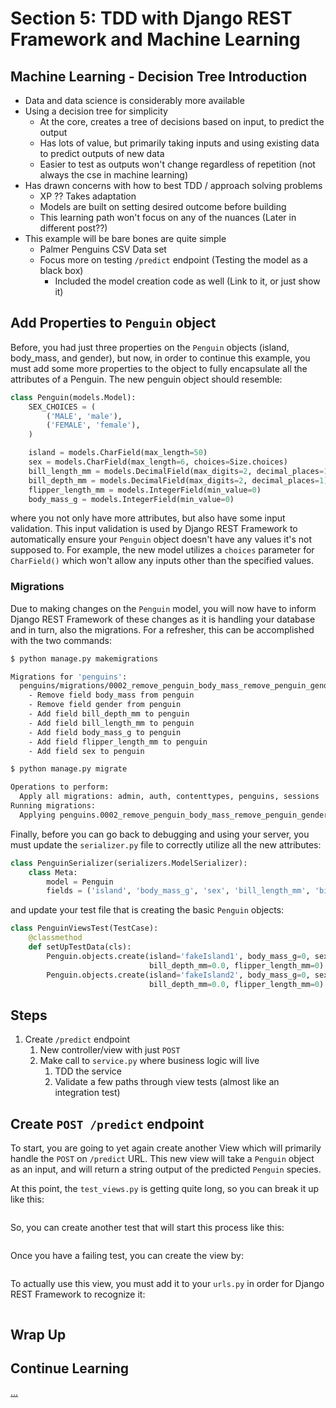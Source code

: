 # Section 5: TDD with Django REST Framework and Machine Learning

## Machine Learning - Decision Tree Introduction

* Data and data science is considerably more available
* Using a decision tree for simplicity
    * At the core, creates a tree of decisions based on input, to predict the output
    * Has lots of value, but primarily taking inputs and using existing data to predict outputs of new data
    * Easier to test as outputs won't change regardless of repetition (not always the cse in machine learning)
* Has drawn concerns with how to best TDD / approach solving problems
    * XP ?? Takes adaptation
    * Models are built on setting desired outcome before building
    * This learning path won't focus on any of the nuances (Later in different post??)
* This example will be bare bones are quite simple
    * Palmer Penguins CSV Data set
    * Focus more on testing `/predict` endpoint (Testing the model as a black box)
        * Included the model creation code as well (Link to it, or just show it)

## Add Properties to `Penguin` object

Before, you had just three properties on the `Penguin` objects (island, body_mass, and gender), but now, in order to
continue this example, you must add some more properties to the object to fully encapsulate all the attributes of a
Penguin. The new penguin object should resemble:

```python
class Penguin(models.Model):
    SEX_CHOICES = (
        ('MALE', 'male'),
        ('FEMALE', 'female'),
    )

    island = models.CharField(max_length=50)
    sex = models.CharField(max_length=6, choices=Size.choices)
    bill_length_mm = models.DecimalField(max_digits=2, decimal_places=1)
    bill_depth_mm = models.DecimalField(max_digits=2, decimal_places=1)
    flipper_length_mm = models.IntegerField(min_value=0)
    body_mass_g = models.IntegerField(min_value=0)
```

where you not only have more attributes, but also have some input validation. This input validation is used by Django
REST Framework to automatically ensure your `Penguin` object doesn't have any values it's not supposed to. For example,
the new model utilizes a `choices` parameter for `CharField()` which won't allow any inputs other than the specified
values.

### Migrations

Due to making changes on the `Penguin` model, you will now have to inform Django REST Framework of these changes as it
is handling your database and in turn, also the migrations. For a refresher, this can be accomplished with the two
commands:

```bash
$ python manage.py makemigrations

Migrations for 'penguins':
  penguins/migrations/0002_remove_penguin_body_mass_remove_penguin_gender_and_more.py
    - Remove field body_mass from penguin
    - Remove field gender from penguin
    - Add field bill_depth_mm to penguin
    - Add field bill_length_mm to penguin
    - Add field body_mass_g to penguin
    - Add field flipper_length_mm to penguin
    - Add field sex to penguin

```

```bash
$ python manage.py migrate

Operations to perform:
  Apply all migrations: admin, auth, contenttypes, penguins, sessions
Running migrations:
  Applying penguins.0002_remove_penguin_body_mass_remove_penguin_gender_and_more... OK
```

Finally, before you can go back to debugging and using your server, you must update the `serializer.py` file to
correctly utilize all the new attributes:

```python
class PenguinSerializer(serializers.ModelSerializer):
    class Meta:
        model = Penguin
        fields = ('island', 'body_mass_g', 'sex', 'bill_length_mm', 'bill_depth_mm', 'flipper_length_mm')
```

and update your test file that is creating the basic `Penguin` objects:
```python
class PenguinViewsTest(TestCase):
    @classmethod
    def setUpTestData(cls):
        Penguin.objects.create(island='fakeIsland1', body_mass_g=0, sex='female', bill_length_mm=0.0,
                               bill_depth_mm=0.0, flipper_length_mm=0)
        Penguin.objects.create(island='fakeIsland2', body_mass_g=0, sex='male', bill_length_mm=0.0,
                               bill_depth_mm=0.0, flipper_length_mm=0)
```
## Steps

1. Create `/predict` endpoint
    1. New controller/view with just `POST`
    2. Make call to `service.py` where business logic will live
        1. TDD the service
        2. Validate a few paths through view tests (almost like an integration test)

## Create `POST /predict` endpoint

To start, you are going to yet again create another View which will primarily handle the `POST` on `/predict` URL. This
new view will take a `Penguin` object as an input, and will return a string output of the predicted `Penguin` species.

At this point, the `test_views.py` is getting quite long, so you can break it up like this:

```text

```
So, you can create another test that will start this process like this:

```python


```

Once you have a failing test, you can create the view by:

```python


```

To actually use this view, you must add it to your `urls.py` in order for Django REST Framework to recognize it:

```python 

```

## Wrap Up

## Continue Learning

[...]()
